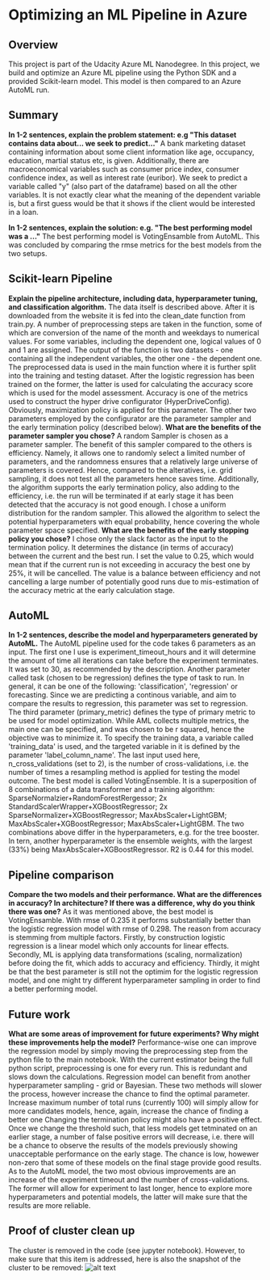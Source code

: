 # Optimizing an ML Pipeline in Azure

## Overview
This project is part of the Udacity Azure ML Nanodegree.
In this project, we build and optimize an Azure ML pipeline using the Python SDK and a provided Scikit-learn model.
This model is then compared to an Azure AutoML run.

## Summary
**In 1-2 sentences, explain the problem statement: e.g "This dataset contains data about... we seek to predict..."**
A bank marketing dataset containing information about some client information like age, occupancy, education, martial status etc, is given. 
Additionally, there are macroeconomical variables such as consumer price index, consumer confidence index, as well as interest rate (euribor).
We seek to predict a variable called "y" (also part of the dataframe) based on all the other variables. It is not exactly clear what the meaning
of the dependent variable is, but a first guess would be that it shows if the client would be interested in a loan.

**In 1-2 sentences, explain the solution: e.g. "The best performing model was a ..."**
The best performing model is VotingEnsamble from AutoML. This was concluded by comparing the rmse metrics for the best models from the two setups.
## Scikit-learn Pipeline
**Explain the pipeline architecture, including data, hyperparameter tuning, and classification algorithm.**
The data itself is described above. After it is downloaded from the website it is fed into the clean_date function from train.py.
A number of preprocessing steps are taken in the function, some of which are conversion of the name of the month and weekdays to numerical values.
For some variables, including the dependent one, logical values of 0 and 1 are assigned. 
The output of the function is two datasets - one containing all the independent variables, the other one - the dependent one.
The preprocessed data is used in the main function where it is further split into the training and testing dataset. 
After the logistic regression has been trained on the former, the latter is used for calculating the accuracy score which is used for the model assessment.
Accuracy is one of the metrics used to construct the hyper drive configurator (HyperDriveConfig). Obviously, maximization policy is applied for this parameter.
The other two parameters employed by the configurator are the parameter sampler and the early termination policy (described below).
**What are the benefits of the parameter sampler you chose?**
A random Sampler is chosen as a parameter sampler. The benefit of this sampler compared to the others is efficiency.
Namely, it allows one to randomly select a limited number of parameters, and the randomness ensures that a relatively large universe of parameters is covered.
Hence, compared to the alteratives, i.e. grid sampling, it does not test all the parameters hence saves time. 
Additionally, the algorithm supports the early termination policy, also adding to the efficiency, i.e. the run will be terminated if at early stage it has been detected that the accuracy is not good enough.
I chose a uniform distribution for the random sampler. This allowed the algorithm to select the potential hyperparameters with equal probability, hence covering the whole parameter space specified.
**What are the benefits of the early stopping policy you chose?**
I chose only the slack factor as the input to the termination policy. It determines the distance (in terms of accuracy) between the current and the best run.
I set the value to 0.25, which would mean that if the current run is not exceeding in accuracy the best one by 25%, it will be cancelled.
The value is a balance between efficiency and not cancelling a large number of potentially good runs due to mis-estimation of the accuracy metric at the early calculation stage.
## AutoML
**In 1-2 sentences, describe the model and hyperparameters generated by AutoML.**
The AutoML pipeline used for the code takes 6 parameters as an input. The first one I use is experiment_timeout_hours and it will determine the amount of time
all iterations can take before the experiment terminates. It was set to 30, as recommended by the description. Another parameter called task (chosen to be regression)
defines the type of task to run. In general, it can be one of the following: 'classification', 'regression' or forecasting. Since we are predicting a continous variable,
and aim to compare the results to regression, this parameter was set to regression.
The third parameter (primary_metric) defines the type of primary metric to be used for model optimization. While AML collects multiple metrics,
the main one can be specified, and was chosen to be r squared, hence the objective was to minimize it. To specify the training data, a variable called
'training_data' is used, and the targeted variable in it is defined by the parameter 'label_column_name'. The last input used here, n_cross_validations (set to 2),
is the number of cross-validations, i.e. the number of times a resampling method is applied for testing the model outcome.
The best model is called VotingEnsemble. It is a superposition of 8 combinations of a data transformer and a training algorithm:
SparseNormalzier+RandomForestRergessor; 2x StandardScalerWrapper+XGBoostRegressor; 2x SparseNormalizer+XGBoostRegressor; MaxAbsScaler+LightGBM;
MaxAbsScaler+XGBoostRegressor; MaxAbsScaler+LightGBM. The two combinations above differ in the hyperparameters, e.g. for the tree booster. 
In tern, another hyperparameter is the ensemble weights, with the largest (33%) being MaxAbsScaler+XGBoostRegressor.
R2 is 0.44 for this model.
## Pipeline comparison
**Compare the two models and their performance. What are the differences in accuracy? In architecture? If there was a difference, why do you think there was one?**
As it was mentioned above, the best model is VotingEnsamble. With rmse of 0.235 it performs substantially better than the logistic regression model with rmse of 0.298.
The reason from accuracy is stemming from multiple factors. Firstly, by construction logistic regression is a linear model which only accounts for linear effects.
Secondly, ML is applying data transformations (scaling, normalization) before doing the fit, which adds to accuracy and efficiency.
Thirdly, it might be that the best parameter is still not the optimim for the logistic regression model, and one might try different hyperparameter sampling in order to find a better performing model.
## Future work
**What are some areas of improvement for future experiments? Why might these improvements help the model?**
Performance-wise one can improve the regression model by simply moving the preprocessing step from the python file to the main notebook.
With the current estimator being the full python script, preprocessing is one for every run. This is redundant and slows down the calculations.
Regression model can benefit from another hyperparameter sampling - grid or Bayesian. These two methods will slower the process, however increase the chance to find the optimal parameter.
Increase maximum number of total runs (currently 100) will simply allow for more candidates models, hence, again, increase the chance of finding a better one
Changing the termination policy might also have a positive effect. Once we change the threshold such, that less models get tetminated on an earlier stage, a number of false positive errors will decrease, i.e. there will be a chance to observe the results of the models previously showing unacceptable performance on the early stage. The chance is low, howewer non-zero that some of these models on the final stage provide good results.
As to the AutoML model, the two most obvious improvements are an increase of the experiment timeout and the number of cross-validations. The former will allow for experiment to last longer, hence to explore more hyperparameters and potential models, the latter will make sure that the results are more reliable. 
## Proof of cluster clean up
The cluster is removed in the code (see jupyter notebook). However, to make sure that this item is addressed, here is also the snapshot of the cluster to be removed:
![alt text](https://github.com/vcherny/udacity_pofject_1_final/blob/main/project_1_delete_cluster.PNG)
